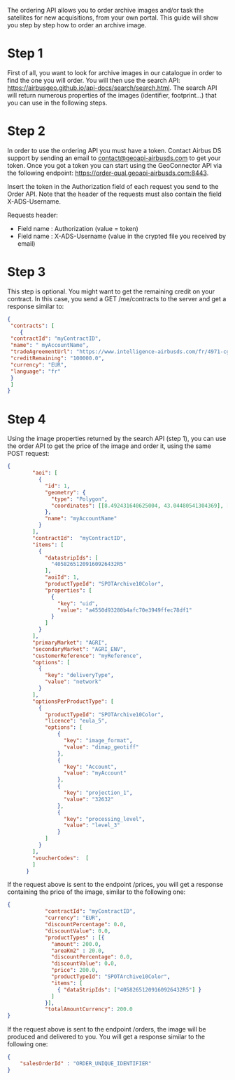 The ordering API allows you to order archive images and/or task the satellites for new acquisitions, from your own portal. This guide will show you step by step how to order an archive image. 

# Step 1
First of all, you want to look for archive images in our catalogue in order to find the one you will order. You will then use the search API: <https://airbusgeo.github.io/api-docs/search/search.html>. 
The search API will return numerous properties of the images (identifier, footprint...) that you can use in the following steps.

# Step 2
In order to use the ordering API you must have a token. Contact Airbus DS support by sending an email to <contact@geoapi-airbusds.com> to get your token. Once you got a token you can start using the GeoConnector API via the following endpoint: <https://order-qual.geoapi-airbusds.com:8443>. 

Insert the token in the Authorization field of each request you send to the Order API. Note that the header of the requests must also contain the field X-ADS-Username.

Requests header:
- Field name : Authorization (value = token)
- Field name : X-ADS-Username (value in the crypted file you received by email)

# Step 3
This step is optional. You might want to get the remaining credit on your contract. In this case, you send a GET /me/contracts to the server and get a response similar to:
```json
{
 "contracts": [
 	{
 "contractId": "myContractID",
 "name": " myAccountName",
 "tradeAgreementUrl": "https://www.intelligence-airbusds.com/fr/4971-cgf",
 "creditRemaining": "100000.0",
 "currency": "EUR",
 "language": "fr"
 }
 ]
} 
```

# Step 4
Using the image properties returned by the search API (step 1), you can use the order API to get the price of the image and order it, using the same POST request:
```json
{
        "aoi": [
          {
            "id": 1,
            "geometry": {
              "type": "Polygon",
              "coordinates": [[8.492431640625004, 43.04480541304369], [9.591064453125002, 43.04480541304369], [9.591064453125002, 41.10419094457646], [8.492431640625004, 41.10419094457646],[8.492431640625004, 43.04480541304369]]
            },
            "name": "myAccountName"
          }
        ],
        "contractId":  "myContractID",
        "items": [
          {
            "datastripIds": [
              "40582651209160926432R5"
            ],
            "aoiId": 1,
            "productTypeId": "SPOTArchive10Color",
            "properties": [
              {
                "key": "uid",
                "value": "a4550d93280b4afc70e3949ffec78df1"
              }
            ]
          }
        ],
        "primaryMarket": "AGRI",
        "secondaryMarket": "AGRI_ENV",  
        "customerReference": "myReference",
        "options": [
          {
            "key": "deliveryType",
            "value": "network"
          }
        ],
        "optionsPerProductType": [
          {
            "productTypeId": "SPOTArchive10Color",
            "licence": "eula_5",
            "options": [
                {
                  "key": "image_format",
                  "value": "dimap_geotiff"
                },
                {
                  "key": "Account",
                  "value": "myAccount"
                },
                {
                  "key": "projection_1",
                  "value": "32632"
                },
                {
                  "key": "processing_level",
                  "value": "level_3"
                }
            ]
          }
        ],
        "voucherCodes":  [
        ]
      }
```

If the request above is sent to the endpoint /prices, you will get a response containing the price of the image, similar to the following one:
```json
{
            "contractId": "myContractID",
            "currency": "EUR",
            "discountPercentage": 0.0,
            "discountValue": 0.0,
            "productTypes" : [{
              "amount": 200.0,
              "areaKm2" : 20.0,
              "discountPercentage": 0.0,
              "discountValue": 0.0,
              "price": 200.0,
              "productTypeId": "SPOTArchive10Color",
              "items": [
                { "dataStripIds": ["40582651209160926432R5"] }
              ]
            }],
            "totalAmountCurrency": 200.0            
}
```

If the request above is sent to the endpoint /orders, the image will be produced and delivered to you. You will get a response similar to the following one:
```json
{
	"salesOrderId" : "ORDER_UNIQUE_IDENTIFIER"
}
```



